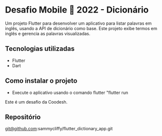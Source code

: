# Desafio Mobile 🏅 2022 - Dicionário

Um projeto Flutter para desenvolver um aplicativo para listar palavras em inglês, usando a API de dicionário como base. Este projeto exibe termos em inglês e gerencia as palavras visualizadas.

## Tecnologias utilizadas

- Flutter
- Dart

## Como instalar o projeto

- Execute o aplicativo usando o comando flutter "flutter run

Este é um desafio da Coodesh.

## Repositório

git@github.com:sammycliffy/flutter_dictionary_app.git
